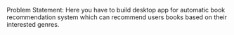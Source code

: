 Problem Statement:
Here you have to build desktop app for automatic book recommendation system
which can recommend users books based on their interested genres.
